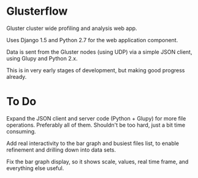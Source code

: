 Glusterflow
===========

Gluster cluster wide profiling and analysis web app.

Uses Django 1.5 and Python 2.7 for the web application component.

Data is sent from the Gluster nodes (using UDP) via a simple JSON client, using Glupy and Python 2.x.

This is in very early stages of development, but making good progress already.

To Do
=====

Expand the JSON client and server code (Python + Glupy) for more file operations.  Preferably all of them.  Shouldn't be too hard, just a bit time consuming.

Add real interactivity to the bar graph and busiest files list, to enable refinement and drilling down into data sets.

Fix the bar graph display, so it shows scale, values, real time frame, and everything else useful.
